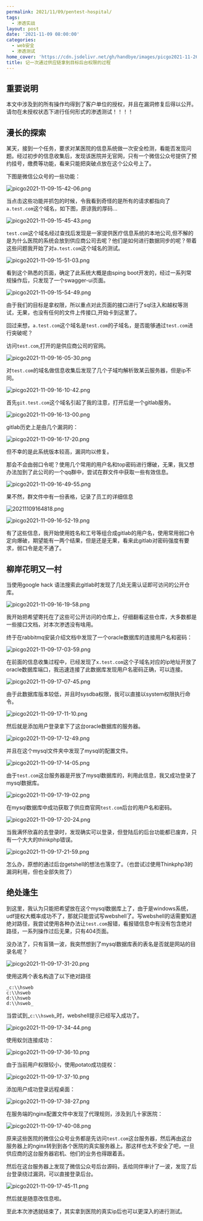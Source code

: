 ```yaml
---
permalink: 2021/11/09/pentest-hospital/
tags:
  - 渗透实战
layout: post
date: '2021-11-09 08:00:00'
categories:
  - web安全
  - 渗透测试
home_cover: 'https://cdn.jsdelivr.net/gh/handbye/images/picgo2021-11-26-12-53-16.png'
title: 记一次通过供应链拿到目标后台权限的过程
---
```


## 重要说明


本文中涉及到的所有操作均得到了客户单位的授权，并且在漏洞修复后得以公开。请勿在未授权状态下进行任何形式的渗透测试！！！！


## 漫长的探索


某天，接到一个任务，要求对某医院的信息系统做一次安全检测，看能否发现问题。经过初步的信息收集后，发现该医院并无官网，只有一个微信公众号提供了预约挂号，缴费等功能，看来只能把突破点放在这个公众号上了。


下图是微信公众号的一些功能：


![picgo2021-11-09-15-42-06.png](../post_images/61cfa59be2a35ea134ed28671493443d.png)


当点击这些功能并抓包的时候，令我看到奇怪的是所有的请求都指向了`a.test.com`这个域名，如下图，原谅我的厚码...


![picgo2021-11-09-15-45-43.png](../post_images/5a156e6e824636ed62210a769887c186.png)


`test.com`这个域名经过查找后发现是一家提供医疗信息系统的本地公司,但不解的是为什么医院的系统会放到供应商公司去呢？他们是如何进行数据同步的呢？带着这些问题我开始了对`a.test.com`这个域名的测试。


![picgo2021-11-09-15-51-03.png](../post_images/2d971da3c866994c8c6496042312101e.png)


看到这个熟悉的页面，确定了此系统大概是由sping boot开发的，经过一系列常规操作后，只发现了一个swagger-ui页面。


![picgo2021-11-09-15-54-49.png](../post_images/45e88dc41e1662152ddcfd7856fd2796.png)


由于我们的目标是拿权限，所以重点对此页面的接口进行了sql注入和越权等测试，无果，也没有任何的文件上传接口,开始卡到这里了。


回过来想，`a.test.com`这个域名是`test.com`的子域名，是否能够通过`test.com`进行突破呢？


访问`test.com`,打开的是供应商公司的官网。


![picgo2021-11-09-16-05-30.png](../post_images/70852328cad8e1f7f6139efa3b8c7b09.png)


对`test.com`的域名做信息收集后发现了几个子域均解析致某云服务器，但是ip不同。


![picgo2021-11-09-16-10-42.png](../post_images/b37c8ed3a53d76b6c8f706377b30e866.png)


首先`git.test.com`这个域名引起了我的注意，打开后是一个gitlab服务。


![picgo2021-11-09-16-13-00.png](../post_images/48b6cdbea8258486220c26476e55b790.png)


gitlab历史上是由几个漏洞的：


![picgo2021-11-09-16-17-20.png](../post_images/dbd76068250a58ea1f6a97a62a76603f.png)


但不幸的是此系统版本较高，漏洞均以修复。


那会不会由弱口令呢？使用几个常用的用户名和top密码进行爆破，无果，我又想办法加到了此公司的一个qq群中，尝试在群文件中获取一些有效信息。


![picgo2021-11-09-16-49-55.png](../post_images/4e870901358a2048d4438cbab417ab7e.png)


果不然，群文件中有一份表格，记录了员工的详细信息


![20211109164818.png](../post_images/0c3eea031114508cb42490f430671a75.png)


![picgo2021-11-09-16-52-19.png](../post_images/8a4ecb200a4c13c11dd7ef2d4372c954.png)


有了这些信息，我开始使用姓名和工号等组合成gitlab的用户名，使用常用弱口令定向爆破，期望能有一两个结果，但是还是无果，看来此gitlab对密码强度有要求，弱口令是走不通了。


## 柳岸花明又一村


当使用google hack 语法搜索此gitlab时发现了几处无需认证即可访问的公开仓库。


![picgo2021-11-09-16-19-58.png](../post_images/88537ecd8ee2b67f0a39ac664a521e03.png)


我开始把希望寄托在了这些可公开访问的仓库上，仔细翻看这些仓库，大多数都是一些接口文档，对本次渗透没有啥用。


终于在rabbitmq安装介绍文档中发现了一个oracle数据库的连接用户名和密码：


![picgo2021-11-09-17-03-59.png](../post_images/0c0cb7eb3e90745d6f6c704078f43d96.png)


在前面的信息收集过程中，已经发现了`x.test.com`这个子域名对应的ip地址开放了oracle数据库端口，我迅速连接了此数据库发现用户名密码正确，可以连接。


![picgo2021-11-09-17-07-45.png](../post_images/38d9d60c63de341aff484544fb4dd208.png)


由于此数据库版本较低，并且时sysdba权限，我可以直接以system权限执行命令。


![picgo2021-11-09-17-11-10.png](../post_images/b5c99a547a52f0c897d7ad703d0ba36c.png)


然后就是添加用户登录拿下了这台oracle数据库的服务器。


![picgo2021-11-09-17-12-49.png](../post_images/163ed61f95fa43b21d9d28483f754735.png)


并且在这个mysql文件夹中发现了mysql的配置文件。


![picgo2021-11-09-17-14-05.png](../post_images/c314ca2e5ecd5419c2d8dfaaa39f52d4.png)


由于`test.com`这台服务器是开放了mysql数据库的，利用此信息，我又成功登录了mysql数据库。


![picgo2021-11-09-17-19-02.png](../post_images/3d11d8ee19851c331934cc3bbb492e94.png)


在mysql数据库中成功获取了供应商官网`test.com`后台的用户名和密码。


![picgo2021-11-09-17-20-24.png](../post_images/a5141a3f29c3ec4e575c9c877e357b8c.png)


当我满怀欣喜的去登录时，发现确实可以登录，但登陆后的后台功能都已废弃，只有一个大大的thinkphp错误。


![picgo2021-11-09-17-21-59.png](../post_images/d7eae191e2cf2123d7000e755eb58763.png)


怎么办，原想的通过后台getshell的想法也落空了。（也尝试过使用Thinkphp3的漏洞利用，但也全部失败了）


## 绝处逢生


到这里，我认为只能把希望放在这个mysql数据库上了，由于是windows系统，udf提权大概率成功不了，那就只能尝试写webshell了。写webshell的话需要知道绝对路径，我尝试使用各种办法让`test.com`报错，看报错信息中有没有包含绝对路径，一系列操作过后无果，只有404页面。


没办法了，只有盲猜一波，我突然想到了mysql数据库表的表名是否就是网站的目录名呢？


![picgo2021-11-09-17-31-20.png](../post_images/5278e290e97e80067a73c20d9a382f2d.png)


使用这两个表名构造了以下绝对路径


```text
_c:\\hsweb
c:\\hsweb
d:\\hsweb
d:\\hsweb_
```


当尝试到_`c:\\hsweb`_时，webshell提示已经写入成功了。


![picgo2021-11-09-17-34-44.png](../post_images/7fc1c936eb41d4fcc59784d275522285.png)


使用蚁剑连接成功：


![picgo2021-11-09-17-36-10.png](../post_images/9b9d7319939dd1760da5832c6e2e404d.png)


由于当前用户权限较小，使用potato成功提权：


![picgo2021-11-09-17-37-10.png](../post_images/ff1ceabb2977aa0c191b9e5b7139fc2f.png)


添加用户成功登录远程桌面：


![picgo2021-11-09-17-38-27.png](../post_images/34b896e522e9c5466c01ab770100cce8.png)


在服务端的nginx配置文件中发现了代理规则，涉及到几十家医院：


![picgo2021-11-09-17-40-08.png](../post_images/00af5e60131bb18951e326c4b30267c6.png)


原来这些医院的微信公众号业务都是先访问`test.com`这台服务器，然后再由这台服务器上的nginx转到到各个医院的真实服务器上。那这样也太不安全了吧，一旦供应商的这台服务器宕机、他们的业务也得跟着丢。


然后在这台服务器上发现了微信公众号后台源码，丢给同伴审计了一波，发现了后台登录绕过漏洞，可以直接登录后台。


![picgo2021-11-09-17-45-11.png](../post_images/7052b8c9f040aeeb4ba8d2aaeb3790aa.png)


然后就是随意改信息啦。


至此本次渗透就结束了，其实拿到医院的真实ip后也可以更深入的进行测试。

